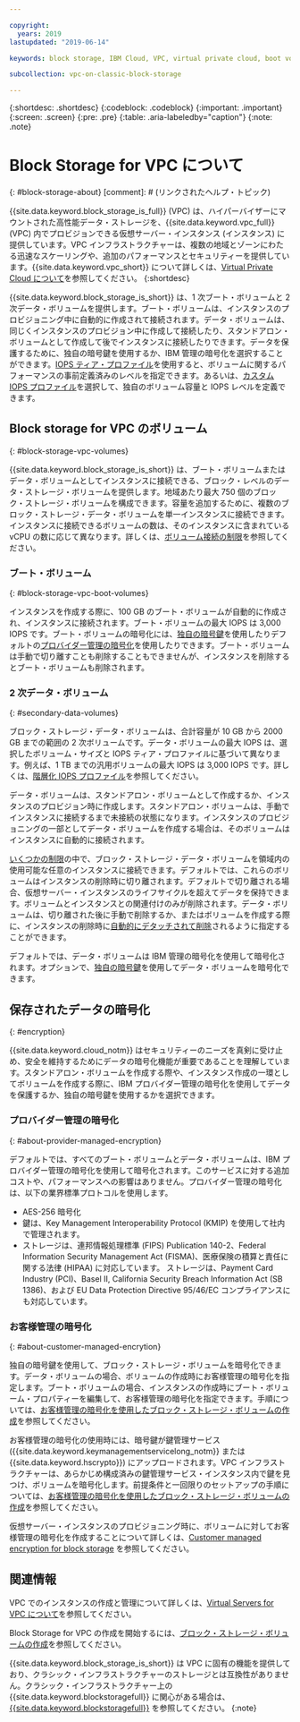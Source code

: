 ```yaml
---

copyright:
  years: 2019
lastupdated: "2019-06-14"

keywords: block storage, IBM Cloud, VPC, virtual private cloud, boot volume, data volume, volume, data storage, virtual server instance, instance, IOPS, HPCS, Key Protect

subcollection: vpc-on-classic-block-storage

---
```

{:shortdesc: .shortdesc}
{:codeblock: .codeblock}
{:important: .important}
{:screen: .screen}
{:pre: .pre}
{:table: .aria-labeledby="caption"}
{:note: .note}

# Block Storage for VPC について
{: #block-storage-about}
[comment]: # (リンクされたヘルプ・トピック)

{{site.data.keyword.block_storage_is_full}} (VPC) は、ハイパーバイザーにマウントされた高性能データ・ストレージを、{{site.data.keyword.vpc_full}} (VPC) 内でプロビジョンできる仮想サーバー・インスタンス (インスタンス) に提供しています。VPC インフラストラクチャーは、複数の地域とゾーンにわたる迅速なスケーリングや、追加のパフォーマンスとセキュリティーを提供しています。{{site.data.keyword.vpc_short}} について詳しくは、[Virtual Private Cloud について](/docs/vpc-on-classic?topic=vpc-on-classic-about)を参照してください。
{:shortdesc}

{{site.data.keyword.block_storage_is_short}} は、1 次ブート・ボリュームと 2 次データ・ボリュームを提供します。ブート・ボリュームは、インスタンスのプロビジョニング中に自動的に作成されて接続されます。データ・ボリュームは、同じくインスタンスのプロビジョン中に作成して接続したり、スタンドアロン・ボリュームとして作成して後でインスタンスに接続したりできます。データを保護するために、独自の暗号鍵を使用するか、IBM 管理の暗号化を選択することができます。[IOPS ティア・プロファイル](/docs/vpc-on-classic-block-storage?topic=vpc-on-classic-block-storage-block-storage-profiles#tiers)を使用すると、ボリュームに関するパフォーマンスの事前定義済みのレベルを指定できます。あるいは、[カスタム IOPS プロファイル](/docs/vpc-on-classic-block-storage?topic=vpc-on-classic-block-storage-block-storage-profiles#custom)を選択して、独自のボリューム容量と IOPS レベルを定義できます。

## Block storage for VPC のボリューム
{: #block-storage-vpc-volumes}

{{site.data.keyword.block_storage_is_short}} は、ブート・ボリュームまたはデータ・ボリュームとしてインスタンスに接続できる、ブロック・レベルのデータ・ストレージ・ボリュームを提供します。地域あたり最大 750 個のブロック・ストレージ・ボリュームを構成できます。容量を追加するために、複数のブロック・ストレージ・データ・ボリュームを単一インスタンスに接続できます。インスタンスに接続できるボリュームの数は、そのインスタンスに含まれている vCPU の数に応じて異なります。詳しくは、[ボリューム接続の制限](/docs/vpc-on-classic-block-storage?topic=vpc-on-classic-block-storage-attaching-block-storage#vol-attach-limits)を参照してください。

### ブート・ボリューム
{: #block-storage-vpc-boot-volumes}

インスタンスを作成する際に、100 GB のブート・ボリュームが自動的に作成され、インスタンスに接続されます。ブート・ボリュームの最大 IOPS は 3,000 IOPS です。ブート・ボリュームの暗号化には、[独自の暗号鍵](#about-customer-managed-encrytion)を使用したりデフォルトの[プロバイダー管理の暗号化](#about-provider-managed-encryption)を使用したりできます。ブート・ボリュームは手動で切り離すことも削除することもできませんが、インスタンスを削除するとブート・ボリュームも削除されます。

### 2 次データ・ボリューム
{: #secondary-data-volumes}

ブロック・ストレージ・データ・ボリュームは、合計容量が 10 GB から 2000 GB までの範囲の 2 次ボリュームです。データ・ボリュームの最大 IOPS は、選択したボリューム・サイズと IOPS ティア・プロファイルに基づいて異なります。例えば、1 TB までの汎用ボリュームの最大 IOPS は 3,000 IOPS です。詳しくは、[階層化 IOPS プロファイル](/docs/vpc-on-classic-block-storage?topic=vpc-on-classic-block-storage-block-storage-profiles#tiers)を参照してください。

データ・ボリュームは、スタンドアロン・ボリュームとして作成するか、インスタンスのプロビジョン時に作成します。スタンドアロン・ボリュームは、手動でインスタンスに接続するまで未接続の状態になります。インスタンスのプロビジョニングの一部としてデータ・ボリュームを作成する場合は、そのボリュームはインスタンスに自動的に接続されます。  

[いくつかの制限](/docs/vpc-on-classic-block-storage?topic=vpc-on-classic-block-storage-attaching-block-storage#vol-attach-limits)の中で、ブロック・ストレージ・データ・ボリュームを領域内の使用可能な任意のインスタンスに接続できます。デフォルトでは、これらのボリュームはインスタンスの削除時に切り離されます。デフォルトで切り離される場合、仮想サーバー・インスタンスのライフサイクルを超えてデータを保持できます。ボリュームとインスタンスとの関連付けのみが削除されます。データ・ボリュームは、切り離された後に手動で削除するか、またはボリュームを作成する際に、インスタンスの削除時に[自動的にデタッチされて削除](/docs/vpc-on-classic-block-storage?topic=vpc-on-classic-block-storage-managing-block-storage#auto-delete)されるように指定することができます。

デフォルトでは、データ・ボリュームは IBM 管理の暗号化を使用して暗号化されます。オプションで、[独自の暗号鍵](#about-customer-managed-encrytion)を使用してデータ・ボリュームを暗号化できます。

## 保存されたデータの暗号化
{: #encryption}

{{site.data.keyword.cloud_notm}} はセキュリティーのニーズを真剣に受け止め、安全を維持するためにデータの暗号化機能が重要であることを理解しています。スタンドアロン・ボリュームを作成する際や、インスタンス作成の一環としてボリュームを作成する際に、IBM プロバイダー管理の暗号化を使用してデータを保護するか、独自の暗号鍵を使用するかを選択できます。  

### プロバイダー管理の暗号化
{: #about-provider-managed-encryption}

デフォルトでは、すべてのブート・ボリュームとデータ・ボリュームは、IBM プロバイダー管理の暗号化を使用して暗号化されます。このサービスに対する追加コストや、パフォーマンスへの影響はありません。プロバイダー管理の暗号化は、以下の業界標準プロトコルを使用します。

* AES-256 暗号化
* 鍵は、Key Management Interoperability Protocol (KMIP) を使用して社内で管理されます。
* ストレージは、連邦情報処理標準 (FIPS) Publication 140-2、Federal Information Security Management Act (FISMA)、医療保険の積算と責任に関する法律 (HIPAA) に対応しています。 ストレージは、Payment Card Industry (PCI)、Basel II, California Security Breach Information Act (SB 1386)、および EU Data Protection Directive 95/46/EC コンプライアンスにも対応しています。

### お客様管理の暗号化
{: #about-customer-managed-encrytion}

独自の暗号鍵を使用して、ブロック・ストレージ・ボリュームを暗号化できます。データ・ボリュームの場合、ボリュームの作成時にお客様管理の暗号化を指定します。ブート・ボリュームの場合、インスタンスの作成時にブート・ボリューム・プロパティーを編集して、お客様管理の暗号化を指定できます。手順については、[お客様管理の暗号化を使用したブロック・ストレージ・ボリュームの作成](/docs/vpc-on-classic-block-storage?topic=vpc-on-classic-block-storage-block-storage-encryption)を参照してください。

お客様管理の暗号化の使用時には、暗号鍵が鍵管理サービス ({{site.data.keyword.keymanagementservicelong_notm}} または {{site.data.keyword.hscrypto}}) にアップロードされます。VPC インフラストラクチャーは、あらかじめ構成済みの鍵管理サービス・インスタンス内で鍵を見つけ、ボリュームを暗号化します。前提条件と一回限りのセットアップの手順については、[お客様管理の暗号化を使用したブロック・ストレージ・ボリュームの作成](/docs/vpc-on-classic-block-storage?topic=vpc-on-classic-block-storage-block-storage-encryption)を参照してください。

仮想サーバー・インスタンスのプロビジョニング時に、ボリュームに対してお客様管理の暗号化を作成することについて詳しくは、[Customer managed encryption for block storage](/docs/vpc-on-classic-vsi?topic=vpc-on-classic-vsi-storage#customer-managed-encryption-keys) を参照してください。

## 関連情報

VPC でのインスタンスの作成と管理について詳しくは、[Virtual Servers for VPC について](/docs/vpc-on-classic-vsi?topic=vpc-on-classic-vsi-virtual-private-cloud#virtual-private-cloud)を参照してください。

Block Storage for VPC の作成を開始するには、[ブロック・ストレージ・ボリュームの作成](/docs/vpc-on-classic-block-storage?topic=vpc-on-classic-block-storage-creating-block-storage#creating-block-storage)を参照してください。

{{site.data.keyword.block_storage_is_short}} は VPC に固有の機能を提供しており、クラシック・インフラストラクチャーのストレージとは互換性がありません。クラシック・インフラストラクチャー上の {{site.data.keyword.blockstoragefull}} に関心がある場合は、[{{site.data.keyword.blockstoragefull}}](/docs/infrastructure/BlockStorage?topic=BlockStorage-About) を参照してください。
{:note}
